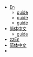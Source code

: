 <!-- _navbar.md -->

* [En](/)
  * [guide](/guide)
  * [guide](/guide)
  * [guide](/guide)
* [简体中文](/zh-cn/)
  * [guide](/guide)
* [zzEn](/)
* [简体中文](/zh-cn/)
* 
